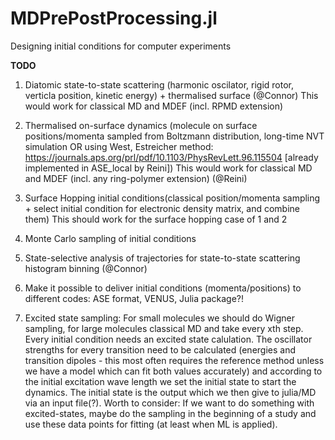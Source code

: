 # MDPrePostProcessing.jl
Designing initial conditions for computer experiments

**TODO**
1. Diatomic state-to-state scattering (harmonic oscilator, rigid rotor, verticla position, kinetic energy) + thermalised surface (@Connor)
This would work for classical MD and MDEF (incl. RPMD extension)

2. Thermalised on-surface dynamics (molecule on surface positions/momenta sampled from Boltzmann distribution, long-time NVT simulation OR 
using West, Estreicher method: https://journals.aps.org/prl/pdf/10.1103/PhysRevLett.96.115504 [already implemented in ASE_local by Reini])
This would work for classical MD and MDEF (incl. any ring-polymer extension) (@Reini)

3. Surface Hopping initial conditions(classical position/momenta sampling + select initial condition for electronic density matrix, and combine them)
This should work for the surface hopping case of 1 and 2

4. Monte Carlo sampling of initial conditions

5. State-selective analysis of trajectories for state-to-state scattering histogram binning (@Connor)


6. Make it possible to deliver initial conditions (momenta/positions) to different codes: ASE format, VENUS, Julia package?!

7. Excited state sampling: For small molecules we should do Wigner sampling, for large molecules classical MD and take every xth step. Every initial condition needs an excited state calulation. The oscillator strengths for every transition need to be calculated (energies and transition dipoles - this most often requires the reference method unless we have a model which can fit both values accurately) and according to the initial excitation wave length we set the initial state to start the dynamics. The initial state is the output which we then give to julia/MD via an input file(?). 
Worth to consider: If we want to do something with excited-states, maybe do the sampling in the beginning of a study and use these data points for fitting (at least when ML is applied).

